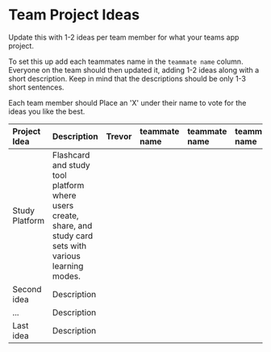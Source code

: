 # Team Project Ideas

Update this with 1-2 ideas per team member for what your teams app project.

To set this up add each teammates name in the `teammate name` column. Everyone
on the team should then updated it, adding 1-2 ideas along with a short 
description. Keep in mind that the descriptions should be only 1-3 short
sentences. 

Each team member should Place an 'X' under their name to vote for the ideas 
you like the best.

| Project Idea | Description | Trevor | teammate name | teammate name | teammate name | teammate name | teammate name |
| :--- | :--- | :--- | :--- | :--- | :--- | :--- | :--- |
| Study Platform |  Flashcard and study tool platform where users create, share, and study card sets with various learning modes. | | | | | | |
| Second idea | Description | | | | | | |
| ... | Description | | | | | | |
| Last idea | Description | | | | | | |